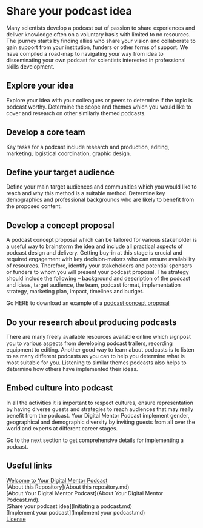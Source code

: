 # Share your podcast idea

Many scientists develop a podcast out of passion to share experiences and deliver knowledge often on a voluntary basis with limited to no resources. The journey starts by finding allies who share your vision and collaborate to gain support from your institution, funders or other forms of support. We have compiled a road-map to navigating your way from idea to disseminating your own podcast for scientists interested in professional skills development.

## Explore your idea
Explore your idea with your colleagues or peers to determine if the topic is podcast worthy. Determine the scope and themes which you would like to cover and research on other similarly themed podcasts.

## Develop a core team
Key tasks for a podcast include research and production, editing, marketing, logistical coordination, graphic design.

## Define your target audience
Define your main target audiences and communities which you would like to reach and why this method is a suitable method. Determine key demographics and professional backgrounds who are likely to benefit from the proposed content.

## Develop a concept proposal
A podcast concept proposal which can be tailored for various stakeholder is a useful way to brainstorm the idea and include all practical aspects of podcast design and delivery. 
Getting buy-in at this stage is crucial and required engagement with key decision-makers who can ensure availability of resources. Therefore, identify your stakeholders and potential sponsors or funders to whom you will present your podcast proposal.
The strategy should include the following – background and description of the podcast and ideas, target audience, the team, podcast format, implementation strategy, marketing plan, impact, timelines and budget. 

Go HERE to download an example of a [podcast concept proposal](https://github.com/WCSCourses/YDMP/blob/main/Example%20of%20a%20podcast%20concept%20proposal.pdf)

## Do your research about producing podcasts
There are many freely available resources available online which signpost you to various aspects from developing podcast trailers, recording equipment to editing. Another good way to learn about podcasts is to listen to as many different podcasts as you can to help you determine what is most suitable for you. Listening to similar themes podcasts also helps to determine how others have implemented their ideas.

## Embed culture into podcast 
In all the activities it is important to respect cultures, ensure representation by having diverse guests and strategies to reach audiences that may really benefit from the podcast. Your Digital Mentor Podcast implement gender, geographical and demographic diversity by inviting guests from all over the world and experts at different career stages.

Go to the next section to get comprehensive details for implementing a podcast.

## Useful links
[Welcome to Your Digital Mentor Podcast](README.md)      
[About this Repository](About this repository.md)             
[About Your Digital Mentor Podcast](About Your Digital Mentor Podcast.md).                          
[Share your podcast idea](Initiating a podcast.md)              
[Implement your podcast](Implement your podcast.md)        
[License](LICENSE.md)             

